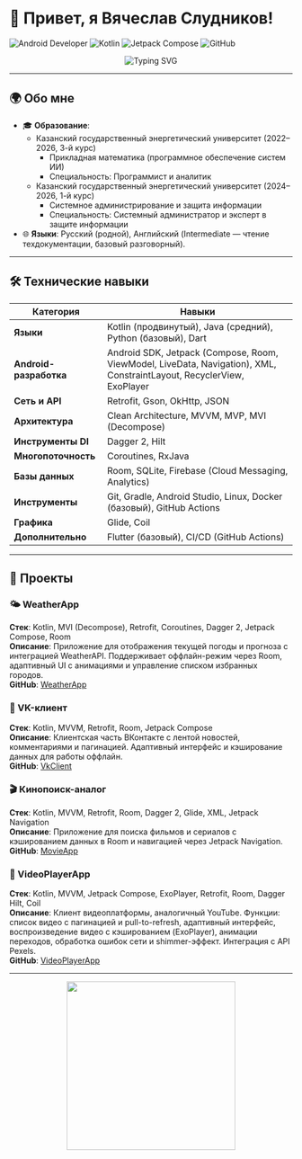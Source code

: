 # 👋 Привет, я Вячеслав Слудников!

![Android Developer](https://img.shields.io/badge/Android%20Developer-3DDC84.svg?style=flat-square&logo=android&logoColor=white)
![Kotlin](https://img.shields.io/badge/Kotlin-7F52FF.svg?style=flat-square&logo=kotlin&logoColor=white)
![Jetpack Compose](https://img.shields.io/badge/Jetpack%20Compose-4285F4.svg?style=flat-square&logo=jetpackcompose&logoColor=white)
![GitHub](https://img.shields.io/badge/GitHub-181717.svg?style=flat-square&logo=github&logoColor=white)

<div align="center">
  <img src="https://readme-typing-svg.herokuapp.com?font=Fira+Code&size=24&pause=1000&color=3DDC84&center=true&vCenter=true&width=540&lines=Android+Developer+%7C+Flutter+Developer" alt="Typing SVG" />
</div>

---

## 🌍 Обо мне

- 🎓 **Образование**:  
  - Казанский государственный энергетический университет (2022–2026, 3-й курс)  
    - Прикладная математика (программное обеспечение систем ИИ)  
    - Специальность: Программист и аналитик  
  - Казанский государственный энергетический университет (2024–2026, 1-й курс)  
    - Системное администрирование и защита информации  
    - Специальность: Системный администратор и эксперт в защите информации  
- 🌐 **Языки**: Русский (родной), Английский (Intermediate — чтение техдокументации, базовый разговорный).  

---

## 🛠 Технические навыки

| Категория                | Навыки                                                                 |
|--------------------------|----------------------------------------------------------------------|
| **Языки**               | Kotlin (продвинутый), Java (средний), Python (базовый), Dart         |
| **Android-разработка**  | Android SDK, Jetpack (Compose, Room, ViewModel, LiveData, Navigation), XML, ConstraintLayout, RecyclerView, ExoPlayer |
| **Сеть и API**          | Retrofit, Gson, OkHttp, JSON                                        |
| **Архитектура**         | Clean Architecture, MVVM, MVP, MVI (Decompose)                     |
| **Инструменты DI**      | Dagger 2, Hilt                                                     |
| **Многопоточность**     | Coroutines, RxJava                                                 |
| **Базы данных**         | Room, SQLite, Firebase (Cloud Messaging, Analytics)                |
| **Инструменты**         | Git, Gradle, Android Studio, Linux, Docker (базовый), GitHub Actions|
| **Графика**             | Glide, Coil                                                        |
| **Дополнительно**       | Flutter (базовый), CI/CD (GitHub Actions)                          |

---

## 🚀 Проекты

### 🌤️ WeatherApp  
**Стек**: Kotlin, MVI (Decompose), Retrofit, Coroutines, Dagger 2, Jetpack Compose, Room  
**Описание**: Приложение для отображения текущей погоды и прогноза с интеграцией WeatherAPI. Поддерживает оффлайн-режим через Room, адаптивный UI с анимациями и управление списком избранных городов.  
**GitHub**: [WeatherApp](https://github.com/henek93/WeatherApp)

### 📱 VK-клиент  
**Стек**: Kotlin, MVVM, Retrofit, Room, Jetpack Compose  
**Описание**: Клиентская часть ВКонтакте с лентой новостей, комментариями и пагинацией. Адаптивный интерфейс и кэширование данных для работы оффлайн.  
**GitHub**: [VkClient](https://github.com/henek93/VkClient)

### 🎬 Кинопоиск-аналог  
**Стек**: Kotlin, MVVM, Retrofit, Room, Dagger 2, Glide, XML, Jetpack Navigation  
**Описание**: Приложение для поиска фильмов и сериалов с кэшированием данных в Room и навигацией через Jetpack Navigation.  
**GitHub**: [MovieApp]([https://github.com/SludnikovSlava/MovieApp](https://github.com/henek93/MovieApp))

### 🎥 VideoPlayerApp  
**Стек**: Kotlin, MVVM, Jetpack Compose, ExoPlayer, Retrofit, Room, Dagger Hilt, Coil  
**Описание**: Клиент видеоплатформы, аналогичный YouTube. Функции: список видео с пагинацией и pull-to-refresh, адаптивный интерфейс, воспроизведение видео с кэшированием (ExoPlayer), анимации переходов, обработка ошибок сети и shimmer-эффект. Интеграция с API Pexels.  
**GitHub**: [VideoPlayerApp](https://github.com/henek93/VkTestAppVideoPlayer)

---

<div align="center">
  <img src="https://i.pinimg.com/originals/d7/c7/3e/d7c73e641ddeeabc221442d4f12914f3.gif" height="300"/>
</div>
